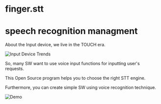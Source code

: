 # finger.stt
# speech recognition managment

About the Input device, we live in the TOUCH era.

![Input Device Trends](https://github.com/TebahSoft/finger.stt/blob/main/Input%20Device%20Trends.gif?raw=true)

So, many SW want to use voice input functions for inputting user's requests.

This Open Source program helps you to choose the right STT engine.




Furthermore, you can create simple SW using voice recognition technique.

![Demo](https://github.com/TebahSoft/finger.stt/blob/main/realtime%20STT.gif?raw=true)

